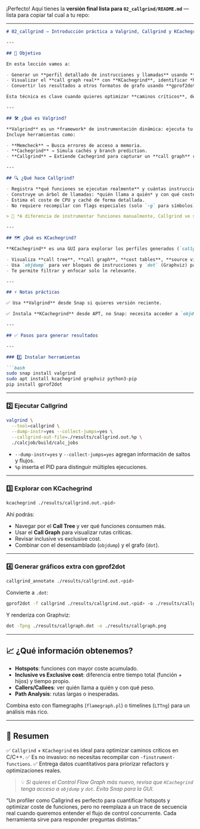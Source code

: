 ¡Perfecto! Aquí tienes la **versión final lista para `02_callgrind/README.md`** — lista para copiar tal cual a tu repo:

---

````markdown
# 02_callgrind — Introducción práctica a Valgrind, Callgrind y KCachegrind

---

## 🎯 Objetivo

En esta lección vamos a:

- Generar un **perfil detallado de instrucciones y llamadas** usando **Valgrind** con su herramienta **Callgrind**.
- Visualizar el **call graph real** con **KCachegrind**, identificar *hotspots* y analizar *call trees*.
- Convertir los resultados a otros formatos de grafo usando **gprof2dot** y **Graphviz**.

Esta técnica es clave cuando quieres optimizar **caminos críticos**, descubrir **bottlenecks** o entender cómo se distribuye el trabajo entre funciones y módulos.

---

## 🛠️ ¿Qué es Valgrind?

**Valgrind** es un *framework* de instrumentación dinámica: ejecuta tu programa instrucción por instrucción en un entorno controlado.  
Incluye herramientas como:

- **Memcheck** → Busca errores de acceso a memoria.
- **Cachegrind** → Simula cachés y branch prediction.
- **Callgrind** → Extiende Cachegrind para capturar un **call graph** real y contar instrucciones.

---

## 🔍 ¿Qué hace Callgrind?

- Registra **qué funciones se ejecutan realmente** y cuántas instrucciones consumen.
- Construye un árbol de llamadas: *quién llama a quién* y con qué coste relativo.
- Estima el coste de CPU y caché de forma detallada.
- No requiere recompilar con flags especiales (solo `-g` para símbolos).

> 📌 *A diferencia de instrumentar funciones manualmente, Callgrind ve solo lo que se ejecuta, sin hooks invasivos.*

---

## 🗺️ ¿Qué es KCachegrind?

**KCachegrind** es una GUI para explorar los perfiles generados (`callgrind.out.<pid>`):

- Visualiza **call tree**, **call graph**, **cost tables**, **source view** y **assembler view**.
- Usa `objdump` para ver bloques de instrucciones y `dot` (Graphviz) para renderizar diagramas.
- Te permite filtrar y enfocar solo lo relevante.

---

## ⚡ Notas prácticas

✅ Usa **Valgrind** desde Snap si quieres versión reciente.

✅ Instala **KCachegrind** desde APT, no Snap: necesita acceder a `objdump`, `dot` y otras herramientas del sistema.

---

## ✅ Pasos para generar resultados

---

### 1️⃣ Instalar herramientas

```bash
sudo snap install valgrind
sudo apt install kcachegrind graphviz python3-pip
pip install gprof2dot
````

---

### 2️⃣ Ejecutar Callgrind

```bash
valgrind \
  --tool=callgrind \
  --dump-instr=yes --collect-jumps=yes \
  --callgrind-out-file=./results/callgrind.out.%p \
  ./calcjob/build/calc_jobs
```

* `--dump-instr=yes` y `--collect-jumps=yes` agregan información de saltos y flujos.
* `%p` inserta el PID para distinguir múltiples ejecuciones.

---

### 3️⃣ Explorar con KCachegrind

```bash
kcachegrind ./results/callgrind.out.<pid>
```

Ahí podrás:

* Navegar por el **Call Tree** y ver qué funciones consumen más.
* Usar el **Call Graph** para visualizar rutas críticas.
* Revisar inclusive vs exclusive cost.
* Combinar con el desensamblado (`objdump`) y el grafo (`dot`).

---

### 4️⃣ Generar gráficos extra con gprof2dot

```bash
callgrind_annotate ./results/callgrind.out.<pid>
```

Convierte a `.dot`:

```bash
gprof2dot -f callgrind ./results/callgrind.out.<pid> -o ./results/callgraph.dot
```

Y renderiza con Graphviz:

```bash
dot -Tpng ./results/callgraph.dot -o ./results/callgraph.png
```

---

## 📈 ¿Qué información obtenemos?

* **Hotspots**: funciones con mayor coste acumulado.
* **Inclusive vs Exclusive cost**: diferencia entre tiempo total (función + hijos) y tiempo propio.
* **Callers/Callees**: ver quién llama a quién y con qué peso.
* **Path Analysis**: rutas largas o inesperadas.

Combina esto con flamegraphs (`flamegraph.pl`) o timelines (`LTTng`) para un análisis más rico.

---

## 📌 Resumen

✅ `Callgrind` + `KCachegrind` es ideal para optimizar caminos críticos en C/C++.
✅ Es no invasivo: no necesitas recompilar con `-finstrument-functions`.
✅ Entrega datos cuantitativos para priorizar refactors y optimizaciones reales.

> 💡 *Si quieres el Control Flow Graph más nuevo, revisa que `KCachegrind` tenga acceso a `objdump` y `dot`. Evita Snap para la GUI.*


“Un profiler como Callgrind es perfecto para cuantificar hotspots y optimizar coste de funciones, pero no reemplaza a un trace de secuencia real cuando queremos entender el flujo de control concurrente. Cada herramienta sirve para responder preguntas distintas.”